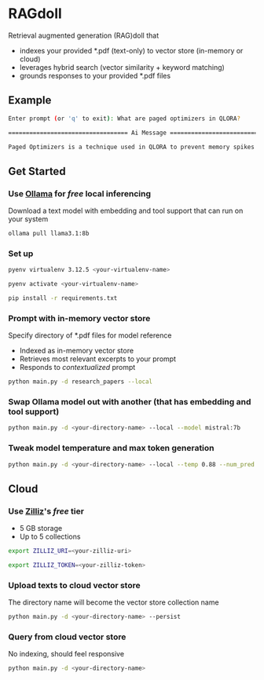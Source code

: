 # RAGdoll
Retrieval augmented generation (RAG)doll that
- indexes your provided *.pdf (text-only) to vector store (in-memory or cloud)
- leverages hybrid search (vector similarity + keyword matching)
- grounds responses to your provided *.pdf files

## Example
```bash
Enter prompt (or 'q' to exit): What are paged optimizers in QLORA?

================================== Ai Message ==================================

Paged Optimizers is a technique used in QLORA to prevent memory spikes during gradient checkpointing. Here's a simplified explanation:

```

## Get Started

### Use [Ollama](https://github.com/ollama/ollama/blob/main/README.md#quickstart) for *free* local inferencing
Download a text model with embedding and tool support that can run on your system
```bash
ollama pull llama3.1:8b
```
### Set up
```bash
pyenv virtualenv 3.12.5 <your-virtualenv-name>
```
```bash
pyenv activate <your-virtualenv-name>
```
```bash
pip install -r requirements.txt
```

### Prompt with in-memory vector store
Specify directory of *.pdf files for model reference
- Indexed as in-memory vector store
- Retrieves most relevant excerpts to your prompt
- Responds to *contextualized* prompt
```bash
python main.py -d research_papers --local
```
### Swap Ollama model out with another (that has embedding and tool support)
```bash
python main.py -d <your-directory-name> --local --model mistral:7b
```
### Tweak model temperature and max token generation
```bash
python main.py -d <your-directory-name> --local --temp 0.88 --num_pred 1024
```
## Cloud
### Use [Zilliz](https://zilliz.com/pricing)'s *free* tier
- 5 GB storage
- Up to 5 collections

```bash
export ZILLIZ_URI=<your-zilliz-uri>
```
```bash
export ZILLIZ_TOKEN=<your-zilliz-token>
```

### Upload texts to cloud vector store
The directory name will become the vector store collection name
```bash
python main.py -d <your-directory-name> --persist
```
### Query from cloud vector store
No indexing, should feel responsive
```bash
python main.py -d <your-directory-name>
```
